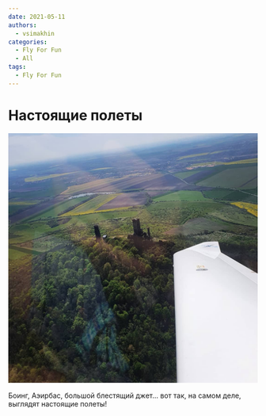 ```yaml
---
date: 2021-05-11
authors:
  - vsimakhin
categories:
  - Fly For Fun
  - All
tags:
  - Fly For Fun
---
```


# Настоящие полеты

![](photo.jpg)

Боинг, Аэирбас, большой блестящий джет... вот так, на самом деле, выглядят настоящие полеты! 